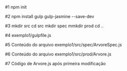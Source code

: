 #1 
npm init

#2 
npm install gulp gulp-jasmine --save-dev

#3 
mkdir src
cd src
mkdir spec
mmkdir prod
cd ..

#4 
exemplo1/gulpfile.js

#5
Conteúdo do arquivo exemplo1/src/spec/ArvoreSpec.js

#6
 Conteúdo do arquivo exemplo1/src/prod/Arvore.js

#7
 Código de Arvore.js após primeira modificação